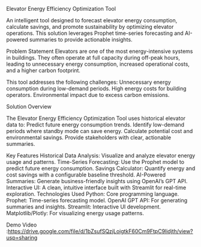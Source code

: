 Elevator Energy Efficiency Optimization Tool

An intelligent tool designed to forecast elevator energy consumption, calculate savings, and promote sustainability by optimizing elevator operations. This solution leverages Prophet time-series forecasting and AI-powered summaries to provide actionable insights.

Problem Statement
Elevators are one of the most energy-intensive systems in buildings. They often operate at full capacity during off-peak hours, leading to unnecessary energy consumption, increased operational costs, and a higher carbon footprint.

This tool addresses the following challenges:
Unnecessary energy consumption during low-demand periods.
High energy costs for building operators.
Environmental impact due to excess carbon emissions.

Solution Overview

The Elevator Energy Efficiency Optimization Tool uses historical elevator data to:
Predict future energy consumption trends.
Identify low-demand periods where standby mode can save energy.
Calculate potential cost and environmental savings.
Provide stakeholders with clear, actionable summaries.

Key Features
Historical Data Analysis: Visualize and analyze elevator energy usage and patterns.
Time-Series Forecasting: Use the Prophet model to predict future energy consumption.
Savings Calculator: Quantify energy and cost savings with a configurable baseline threshold.
AI-Powered Summaries: Generate business-friendly insights using OpenAI’s GPT API.
Interactive UI: A clean, intuitive interface built with Streamlit for real-time exploration.
Technologies Used
Python: Core programming language.
Prophet: Time-series forecasting model.
OpenAI GPT API: For generating summaries and insights.
Streamlit: Interactive UI development.
Matplotlib/Plotly: For visualizing energy usage patterns.

Demo Video :https://drive.google.com/file/d/1bZsufSQzjLoigtkF60Cm9FtpC9lidjth/view?usp=sharing
